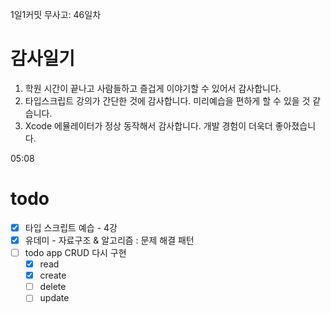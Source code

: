 1일1커밋 무사고: 46일차

# 감사일기

1. 학원 시간이 끝나고 사람들하고 즐겁게 이야기할 수 있어서 감사합니다.
2. 타입스크립트 강의가 간단한 것에 감사합니다. 미리예습을 편하게 할 수 있을 것 같습니다.
3. Xcode 에뮬레이터가 정상 동작해서 감사합니다. 개발 경험이 더욱더 좋아졌습니다.

05:08

# todo

- [x] 타입 스크립트 예습 - 4강
- [x] 유데미 - 자료구조 & 알고리즘 : 문제 해결 패턴
- [ ] todo app CRUD 다시 구현
  - [x] read
  - [x] create
  - [ ] delete
  - [ ] update
